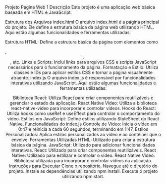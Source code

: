 Projeto Pagina Web 1
Descrição
Este projeto é uma aplicação web básica baseada em HTML e JavaScript.

Estrutura dos Arquivos
index.html
O arquivo index.html é a página principal do projeto. Ele define a estrutura básica da página web utilizando HTML. Aqui estão algumas funcionalidades e ferramentas utilizadas:

Estrutura HTML: Define a estrutura básica da página com elementos como <div>, <header>, <footer>, etc.
Links e Scripts: Inclui links para arquivos CSS e scripts JavaScript necessários para o funcionamento da página.
Formatação e Estilo: Utiliza classes e IDs para aplicar estilos CSS e tornar a página visualmente atraente.
index.js
O arquivo index.js é responsável por funcionalidades interativas utilizando JavaScript. Aqui estão algumas funcionalidades e ferramentas utilizadas:

Biblioteca React: Utiliza React para criar componentes reutilizáveis e gerenciar o estado da aplicação.
React Native Video: Utiliza a biblioteca react-native-video para incorporar e controlar vídeos.
Hooks do React: Utiliza hooks como useRef e useEffect para controlar o comportamento do vídeo.
Estilos em JavaScript: Define estilos utilizando StyleSheet do React Native.
Funcionalidades do index.js
Controle de Vídeo: Inicia o vídeo em 0:47 e reinicia a cada 60 segundos, terminando em 1:47.
Estilos Personalizados: Aplica estilos personalizados ao vídeo e ao contêiner que o envolve.
Ferramentas Utilizadas
HTML: Utilizado para criar a estrutura básica da página.
JavaScript: Utilizado para adicionar funcionalidades interativas.
React: Utilizado para criar componentes reutilizáveis.
React Native: Utilizado para estilizar e controlar o vídeo.
React Native Video: Biblioteca utilizada para incorporar e controlar vídeos na aplicação.
Instruções para Executar
Clone o repositório.
Navegue até o diretório do projeto.
Instale as dependências utilizando npm install.
Execute o projeto utilizando npm start.
